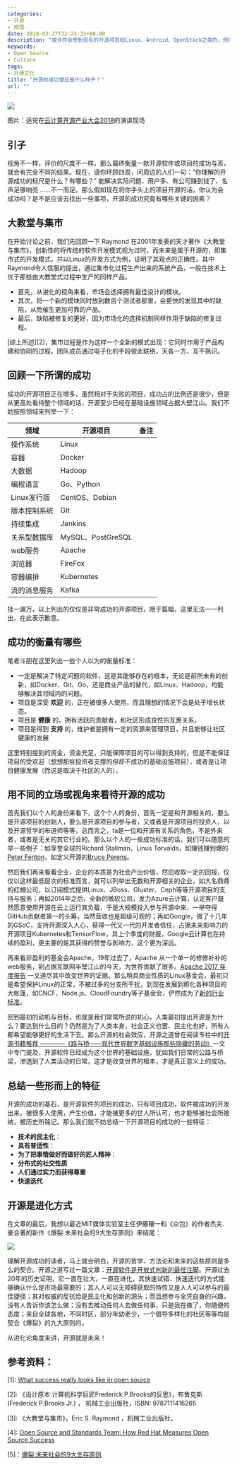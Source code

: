 ```yaml
---
categories:
- 开源
- 感悟
date: 2018-03-27T22:23:33+08:00
description: "或许你会想到现有的开源项目如Linux、Android、OpenStack之类的，但是具体让你描述的话，可以衡量的事项，你是否能够准确的形容出来呢？或者这篇文章能带给你些许灵感。"
keywords:
- Open Source
- Culture
tags:
- 开源文化
title: "开源的成功理应是什么样子？"
url: ""
---
```


![](http://www.caict.ac.cn/pphd/zb/oscar2018/22pm/4/201803/W020180322565599270738.jpg)

图片：适兕在[云计算开源产业大会2018](http://www.caict.ac.cn/pphd/zb/oscar2018/)的演讲现场

## 引子

视角不一样，评价的尺度不一样，那么最终衡量一款开源软件或项目的成功与否，就会有完全不同的结果。现在，请你环顾四周，问周边的人们一句：“你理解的开源成功的标尺是什么？有哪些？” 能解决实际问题、用户多、有公司赚到钱了、名声足够响亮 ......不一而足。那么假如现在将你手头上的项目开源的话，你认为会成功吗？是不是应该去找出一些事项，开源的成功究竟有哪些关键的因素？

## 大教堂与集市

在开始讨论之前，我们先回顾一下 Raymond 在2001年发表的天才著作《大教堂与集市》，创新性的将传统的软件开发模式视为过时，而未来是属于开源的，即集市式的开发模式，并以Linux的开发方式为例，证明了其观点的正确性。其中Raymond令人信服的提出，通过集市化过程生产出来的系统产品，一般在技术上优于那些由大教堂式过程中生产的同样产品。

* 首先，从进化的视角来看，市场会选择拥有最佳设计的模块。
* 其次，将一个新的模块同时放到数百个测试者那里，会更快的发现其中的缺陷，从而催生更加可靠的产品。
* 最后，缺陷被修复的更好，因为市场化的选择机制同样作用于缺陷的修复过程。

[综上所述][2]，集市过程是作为这样一个全新的模式出现：它同时作用于产品构建和协同的过程，团队成员通过电子化的手段彼此联络，天各一方、互不熟识。

## 回顾一下所谓的成功

成功的开源项目正在增多，虽然相对于失败的项目，成功占的比例还是很少，但是从更高处看待整个领域的话，开源至少已经在基础设施领域占据大壁江山。我们不妨按照领域来列举一下：

|  领域   |     开源项目       |  备注|
| -------------  | ------------- |-----|
|操作系统|Linux||
|容器   | Docker  |   |   
|大数据 | Hadoop  |   |   
|编程语言   |  Go、Python |   |  
|Linux发行版   | CentOS、Debian  |   |   
|版本控制系统   | Git  |   |   
|持续集成   | Jenkins  |   |
|关系型数据库   |MySQL、PostGreSQL   |   |
|web服务   |  Apache |   |
|浏览器   | FireFox  |   |
|容器编排   | Kubernetes  |   |
|流的消息服务   |  Kafka |   ||

挂一漏万，以上列出的仅仅是非常成功的开源项目，限于篇幅，这里无法一一列出，在此表示歉意。

## 成功的衡量有哪些

笔者斗胆在这里列出一些个人以为的衡量标准：

* 一定是解决了特定问题的软件，这是其能够存在的根本，无论是前所未有的创新，如Docker、Git、Go，还是商业产品的替代，如Linux、Hadoop，均能够解决其领域内的问题。
* 项目是深受 **欢迎** 的，正在被很多人使用，而且理想的情况下会是处于增长状态。
* 项目是 **健康** 的，拥有活跃的贡献者，和社区形成良性的互惠关系。
* 项目是得到 **支持** 的，维护者是拥有一定的资源来管理项目，并且能够让社区健康的发展

这里特别提到的资金，资金充足，只能保障项目的可以得到支持的，但是不能保证项目的受欢迎（想想那些投资者支撑的但却不成功的基础设施项目），或者是让项目健康发展（而这是取决于社区的人的）。

## 用不同的立场或视角来看待开源的成功

首先我们以个人的身份来看下，这个个人的身份，首先一定是和开源相关的，要么是开源项目的创始人，要么是开源项目的参与者，又或者是开源项目的投资人，以及开源哲学的布道师等等，总而言之，ta是一位和开源有关系的角色，不是外来者，或者是无关的其它行业的。那么以个人的一些成功标准的话，我们可以随意的举一些例子：如享誉全球的Richard Stallman、Linus Torvalds，如赚钱赚到爆的[Peter Fenton](./posts/OpenSource_Leader/Peter_Fenton_Has_Magic_Open_Source_Touch)，如定义开源的[Bruce Perens](posts/OpenSource_Leader/Bruce_Perens_Open_Source_Definition/)。

然后我们再来看看企业，企业的本质是为社会产出价值，然后收取一定的回报，仅仅以这样最低层次的标准而言，就可以列举出无数和开源相关的企业，如大名鼎鼎的红帽公司，以订阅模式提供Linux、JBoss、Gluster、Ceph等等开源项目的支持与服务；再如2014年之后，全新的微软公司，发力Azure云计算，认定客户既然愿意使用开源在云上运行其负载，于是大规模投入参与开源中来，一举夺得GitHub贡献者第一的头筹，当然营收也是超级可观的；再如Google，做了十几年的GSoC，支持开源深入人心，获得一代又一代的开发者信任，占据未来影响力的开源项目Kubernetes和TensorFlow，具上个季度的财报，Google云计算也在持续的盈利，更主要的是其获得的赞誉与影响力，这个更为深远。

再来看非盈利的基金会Apache，19年过去了，Apache 从一个单一的修修补补的web服务，到占据互联网半壁江山的今天，为世界贡献了很多。[Apache 2017 年度报告](./posts/Event_analysis/2017_Apache_annual_report/) 一文道尽其中改变世界的证据。那么稍具商业性质的Linux基金会，最初只是希望保护Linux的正常，不被过多的分支所干扰，到现在发展到孵化各种项目的大帐篷，如CNCF、Node.js、CloudFoundry等子基金会，俨然成为了[新的行业标准](posts/OpenSource/open_by_design)。

回到最初的动机与目标，也就是我们常常所说的初心，人类最初提出开源是为什么？要达到什么目的？仍然是为了人类本身，社会正义也罢、民主化也好，所有人都希望能够更好的生活下去。那么开源的社会效应，开源之道曾在阅读专栏中的[开源书籍推荐 ————《路与桥——现代世界数字基础设施那些隐藏的劳动》](posts/paper_or_book_reading/road_and_bridges_the_unseen_labor_behind_our_digital_infrastructure/)一文中专门提及，开源软件已经成为这个世界的基础设施，犹如我们日常的公路与桥梁，渗透到了人类活动的日常。这才是改变世界的根本，才是真正意义上的成功。

## 总结一些形而上的特征

开源的成功的基石，是开源软件的项目的成功，只有项目成功，软件被成功的开发出来，被很多人使用，产生价值，才能被更多的世人所认可，也才能够被社会所接纳，被历史所铭记。那么我们就不妨总结一下开源项目的成功的一些特征：

* **技术的民主化**：
* **具有普适性**：
* **为了把事情做好而做好的匠人精神**：
* **分布式的社交性质**
* **人们通过实力而获得尊重**
* **快速迭代**

## 开源是进化方式

在文章的最后，我想以最近MIT媒体实验室主任伊藤穰一和《众包》的作者杰夫.豪合著的新作《爆裂:未来社会的9大生存原则》来结尾：

![](https://images-cn.ssl-images-amazon.com/images/S/aplus-media/vc/cf0c46aa-eeb9-4a0b-b4e4-207e6ea12fc1._SR970,300_.jpg)

理解开源成功的读者，马上就会明白，开源的哲学、方法论和未来的这些原则是多么的契合。开源之道写过一篇文章：[开源软件是开放式创新的最佳注脚](http://www.ocselected.org/posts/Naming_OpenSource_and_Marketing_2/)。开源过去20年的历史证明，它一直在壮大，一直在进化，其快速试错、快速迭代的方式能够确认什么是市场最需要的；其人人可以无障碍获取的特性又是人人可以参与的最佳捷径；其对权威的反抗恰是民主化和创新的源头；而且想参与全凭自身的兴趣，没有人告诉你该怎么做；没有去推动任何人去做任何事，只是我在做了，你随便的态度；来自全球各地，不同时区，部分年幼老少，一个倡导多样化的社区等等均是契合《爆裂》的九大原则的。

从进化论角度来讲，开源就是未来！

## 参考资料：

[1]: [What success really looks like in open source](https://medium.com/@nayafia/what-success-really-looks-like-in-open-source-2dd1facaf91c)

[2]: 《设计原本:计算机科学巨匠Frederick P.Brooks的反思》，布鲁克斯 (Frederick P.Brooks Jr.) ， 机械工业出版社，ISBN: 9787111416265

[3]: 《大教堂与集市》，Eric S. Raymond ，机械工业出版社，

[4]: [Open Source and Standards Team: How Red Hat Measures Open Source Success](https://www.linuxfoundation.org/blog/open-source-standards-team-red-hat-measures-open-source-success/)

[5]：[爆裂:未来社会的9大生存原则](https://www.amazon.cn/dp/B075DVVX5F/ref=sr_1_1?s=books&ie=UTF8&qid=1522194840&sr=1-1&keywords=%E7%88%86%E8%A3%82)
